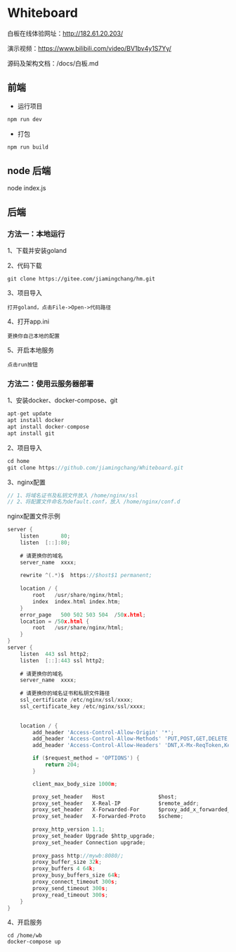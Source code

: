 # Whiteboard

白板在线体验网址：http://182.61.20.203/

演示视频：https://www.bilibili.com/video/BV1bv4y1S7Yy/

源码及架构文档：/docs/白板.md

## 前端

- 运行项目


```js
npm run dev
```

- 打包

```js
npm run build
```

## node 后端

node index.js

## 后端

### 方法一：本地运行

1、下载并安装goland

2、代码下载

```
git clone https://gitee.com/jiamingchang/hm.git
```

3、项目导入

```
打开goland，点击File->Open->代码路径
```

4、打开app.ini

```
更换你自己本地的配置
```

5、开启本地服务

```
点击run按钮
```



### 方法二：使用云服务器部署

1、安装docker、docker-compose、git

```go
apt-get update
apt install docker
apt install docker-compose
apt install git
```

2、项目导入

```go
cd home
git clone https://github.com/jiamingchang/Whiteboard.git
```

3、nginx配置

```go
// 1、将域名证书及私钥文件放入 /home/nginx/ssl
// 2、将配置文件命名为default.conf，放入 /home/nginx/conf.d
```

nginx配置文件示例

```go
server {
    listen       80;
    listen  [::]:80;
    
    # 请更换你的域名
    server_name  xxxx;
    
   	rewrite ^(.*)$  https://$host$1 permanent;
    
    location / {
        root   /usr/share/nginx/html;
        index  index.html index.htm;
    }
    error_page   500 502 503 504  /50x.html;
    location = /50x.html {
        root   /usr/share/nginx/html;
    }
}
server {
	listen	443 ssl http2;
	listen	[::]:443 ssl http2;
  
  	# 请更换你的域名
    server_name  xxxx;
	
    # 请更换你的域名证书和私钥文件路径
    ssl_certificate	/etc/nginx/ssl/xxxx;
  	ssl_certificate_key	/etc/nginx/ssl/xxxx;
    

	location / {
		add_header 'Access-Control-Allow-Origin' '*';
    	add_header 'Access-Control-Allow-Methods' 'PUT,POST,GET,DELETE,OPTIONS';
    	add_header 'Access-Control-Allow-Headers' 'DNT,X-Mx-ReqToken,Keep-Alive,User-Agent,X-Requested-With,If-Modified-Since,Cache-Control,Content-Type,Authorization,token';

    	if ($request_method = 'OPTIONS') {
        	return 204;
    	}

		client_max_body_size 1000m;

		proxy_set_header   Host                 $host;
		proxy_set_header   X-Real-IP            $remote_addr;
		proxy_set_header   X-Forwarded-For      $proxy_add_x_forwarded_for;
		proxy_set_header   X-Forwarded-Proto    $scheme;
       
        proxy_http_version 1.1;       
        proxy_set_header Upgrade $http_upgrade;
        proxy_set_header Connection upgrade;
        
	    proxy_pass http://mywb:8080/;
    	proxy_buffer_size 32k;
    	proxy_buffers 4 64k;
    	proxy_busy_buffers_size 64k;
    	proxy_connect_timeout 300s;
    	proxy_send_timeout 300s;
    	proxy_read_timeout 300s;
	}
}
```

4、开启服务

```
cd /home/wb
docker-compose up
```

